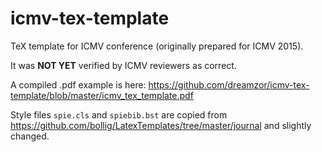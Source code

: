 # icmv-tex-template
TeX template for ICMV conference (originally prepared for ICMV 2015). 

It was **NOT YET** verified by ICMV reviewers as correct.

A compiled .pdf example is here: https://github.com/dreamzor/icmv-tex-template/blob/master/icmv_tex_template.pdf

Style files `spie.cls` and `spiebib.bst` are copied from https://github.com/bollig/LatexTemplates/tree/master/journal and slightly changed. 
